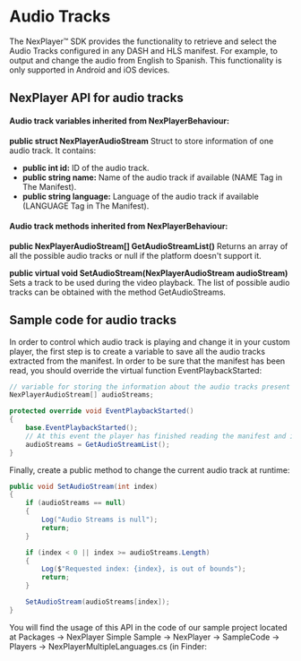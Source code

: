 # Audio Tracks

The NexPlayer™ SDK provides the functionality to retrieve and select the Audio Tracks configured in any DASH and HLS manifest. For example, to output and change the audio from English to Spanish. This functionality is only supported in Android and iOS devices.

## NexPlayer API for audio tracks

#### Audio track variables inherited from NexPlayerBehaviour:

**public struct NexPlayerAudioStream**
Struct to store information of one audio track. It contains:

- **public int id:** ID of the audio track.
- **public string name:** Name of the audio track if available (NAME Tag in The Manifest).
- **public string language:** Language of the audio track if available  (LANGUAGE Tag in The Manifest).

#### Audio track methods inherited from NexPlayerBehaviour:

**public NexPlayerAudioStream[] GetAudioStreamList()**
Returns an array of all the possible audio tracks or null if the platform doesn't support it.

**public virtual void SetAudioStream(NexPlayerAudioStream audioStream)**
Sets a track to be used during the video playback. The list of possible audio tracks can be obtained with the method GetAudioStreams.

## Sample code for audio tracks

In order to control which audio track is playing and change it in your custom player, the first step is to create a variable to save all the audio tracks extracted from the manifest. In order to be sure that the manifest has been read, you should override the virtual function EventPlaybackStarted:

```csharp
// variable for storing the information about the audio tracks present inside the manifest
NexPlayerAudioStream[] audioStreams;

protected override void EventPlaybackStarted()
{
    base.EventPlaybackStarted();
    // At this event the player has finished reading the manifest and is safe to ask for the audio tracks
    audioStreams = GetAudioStreamList();
}
```
Finally, create a public method to change the current audio track at runtime:

```csharp
public void SetAudioStream(int index)
{
    if (audioStreams == null)
    {
        Log("Audio Streams is null");
        return;
    }

    if (index < 0 || index >= audioStreams.Length)
    {
        Log($"Requested index: {index}, is out of bounds");
        return;
    }

    SetAudioStream(audioStreams[index]);
}
```

You will find the usage of this API in the code of our sample project located at Packages → NexPlayer Simple Sample → NexPlayer → SampleCode → Players → NexPlayerMultipleLanguages.cs (in Finder: 